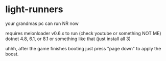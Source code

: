 # light-runners
your grandmas pc can run NR now

requires melonloader v0.6.x to run (check youtube or something NOT ME)
dotnet 4.8, 6.1, or 8.1 or something like that (just install all 3)

uhhh, after the game finishes booting just press "page down" to apply the boost.
